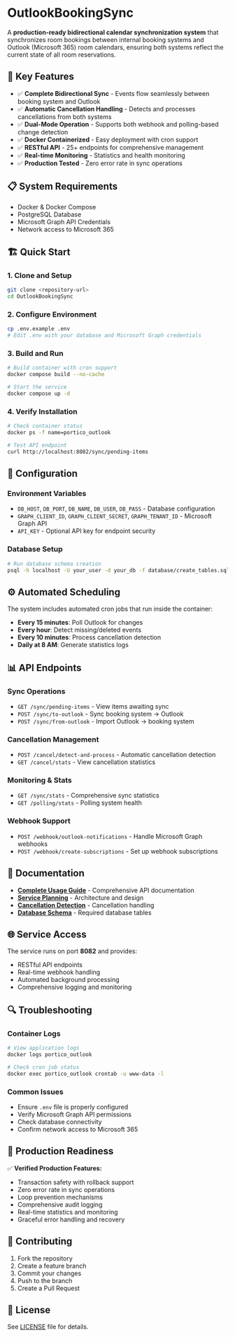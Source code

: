 # OutlookBookingSync

A **production-ready bidirectional calendar synchronization system** that synchronizes room bookings between internal booking systems and Outlook (Microsoft 365) room calendars, ensuring both systems reflect the current state of all room reservations.

## 🚀 Key Features

- ✅ **Complete Bidirectional Sync** - Events flow seamlessly between booking system and Outlook
- ✅ **Automatic Cancellation Handling** - Detects and processes cancellations from both systems
- ✅ **Dual-Mode Operation** - Supports both webhook and polling-based change detection
- ✅ **Docker Containerized** - Easy deployment with cron support
- ✅ **RESTful API** - 25+ endpoints for comprehensive management
- ✅ **Real-time Monitoring** - Statistics and health monitoring
- ✅ **Production Tested** - Zero error rate in sync operations

## 📋 System Requirements

- Docker & Docker Compose
- PostgreSQL Database
- Microsoft Graph API Credentials
- Network access to Microsoft 365

## 🏗️ Quick Start

### 1. Clone and Setup

```bash
git clone <repository-url>
cd OutlookBookingSync
```

### 2. Configure Environment

```bash
cp .env.example .env
# Edit .env with your database and Microsoft Graph credentials
```

### 3. Build and Run

```bash
# Build container with cron support
docker compose build --no-cache

# Start the service
docker compose up -d
```

### 4. Verify Installation

```bash
# Check container status
docker ps -f name=portico_outlook

# Test API endpoint
curl http://localhost:8082/sync/pending-items
```

## 🔧 Configuration

### Environment Variables

- `DB_HOST`, `DB_PORT`, `DB_NAME`, `DB_USER`, `DB_PASS` - Database configuration
- `GRAPH_CLIENT_ID`, `GRAPH_CLIENT_SECRET`, `GRAPH_TENANT_ID` - Microsoft Graph API
- `API_KEY` - Optional API key for endpoint security

### Database Setup

```bash
# Run database schema creation
psql -h localhost -U your_user -d your_db -f database/create_tables.sql
```

## ⚙️ Automated Scheduling

The system includes automated cron jobs that run inside the container:

- **Every 15 minutes**: Poll Outlook for changes
- **Every hour**: Detect missing/deleted events
- **Every 10 minutes**: Process cancellation detection
- **Daily at 8 AM**: Generate statistics logs

## 📊 API Endpoints

### Sync Operations

- `GET /sync/pending-items` - View items awaiting sync
- `POST /sync/to-outlook` - Sync booking system → Outlook
- `POST /sync/from-outlook` - Import Outlook → booking system

### Cancellation Management

- `POST /cancel/detect-and-process` - Automatic cancellation detection
- `GET /cancel/stats` - View cancellation statistics

### Monitoring & Stats

- `GET /sync/stats` - Comprehensive sync statistics
- `GET /polling/stats` - Polling system health

### Webhook Support

- `POST /webhook/outlook-notifications` - Handle Microsoft Graph webhooks
- `POST /webhook/create-subscriptions` - Set up webhook subscriptions

## 📖 Documentation

- **[Complete Usage Guide](doc/sync_usage_guide.md)** - Comprehensive API documentation
- **[Service Planning](doc/calendar_sync_service_plan.md)** - Architecture and design
- **[Cancellation Detection](doc/outlook_cancellation_detection.md)** - Cancellation handling
- **[Database Schema](doc/create_tables.sql)** - Required database tables

## 🌐 Service Access

The service runs on port **8082** and provides:

- RESTful API endpoints
- Real-time webhook handling
- Automated background processing
- Comprehensive logging and monitoring

## 🔍 Troubleshooting

### Container Logs

```bash
# View application logs
docker logs portico_outlook

# Check cron job status
docker exec portico_outlook crontab -u www-data -l
```

### Common Issues

- Ensure `.env` file is properly configured
- Verify Microsoft Graph API permissions
- Check database connectivity
- Confirm network access to Microsoft 365

## 📝 Production Readiness

✅ **Verified Production Features:**

- Transaction safety with rollback support
- Zero error rate in sync operations
- Loop prevention mechanisms
- Comprehensive audit logging
- Real-time statistics and monitoring
- Graceful error handling and recovery

## 🤝 Contributing

1. Fork the repository
2. Create a feature branch
3. Commit your changes
4. Push to the branch
5. Create a Pull Request

## 📄 License

See [LICENSE](LICENSE) file for details.
